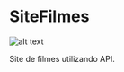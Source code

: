# SiteFilmes

![alt text](http://AnnaLutw/SiteFilmes/blob/main/siteFilmess/images/FilmeyApiLogo.jpg)

Site de filmes utilizando API.
